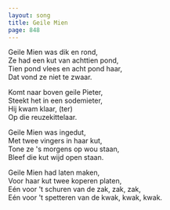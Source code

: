 ```yaml
---
layout: song
title: Geile Mien
page: 848
---
```


﻿Geile Mien was dik en rond,  
Ze had een kut van achttien pond,  
Tien pond vlees en acht pond haar,  
Dat vond ze niet te zwaar.  

Komt naar boven geile Pieter,  
Steekt het in een sodemieter,  
Hij kwam klaar, (ter)  
Op die reuzekittelaar.  

Geile Mien was ingedut,  
Met twee vingers in haar kut,  
Tone ze 's morgens op wou staan,   
Bleef die kut wijd open staan.  

Geile Mien had laten maken,  
Voor haar kut twee koperen platen,  
Eén voor 't schuren van de zak, zak, zak,  
Eén voor 't spetteren van de kwak, kwak, kwak.  
